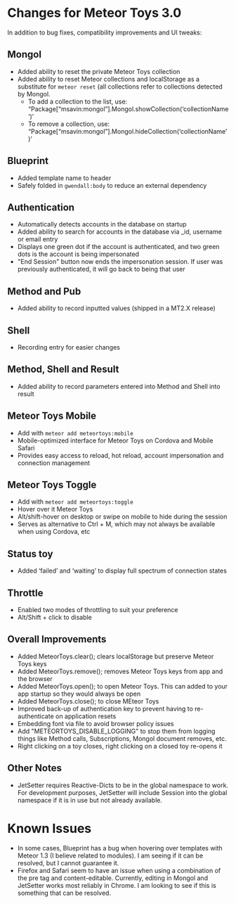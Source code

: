 # Changes for Meteor Toys 3.0

In addition to bug fixes, compatibility improvements and UI tweaks:

## Mongol
- Added ability to reset the private Meteor Toys collection
- Added ability to reset Meteor collections and localStorage as a substitute for `meteor reset` (all collections refer to collections detected by Mongol. 
    - To add a collection to the list, use: “Package[“msavin:mongol”].Mongol.showCollection(‘collectionName’)’
    - To remove a collection, use: “Package[“msavin:mongol”].Mongol.hideCollection(‘collectionName’)’

## Blueprint
- Added template name to header
- Safely folded in `gwendall:body` to reduce an external dependency

## Authentication
- Automatically detects accounts in the database on startup
- Added ability to search for accounts in the database via _id, username or email entry 
- Displays one green dot if the account is authenticated, and two green dots is the account is being impersonated
- "End Session" button now ends the impersonation session. If user was previously authenticated, it will go back to being that user

## Method and Pub
- Added ability to record inputted values (shipped in a MT2.X release)

## Shell
- Recording entry for easier changes

## Method, Shell and Result 
- Added ability to record parameters entered into Method and Shell into result

## Meteor Toys Mobile 
- Add with `meteor add meteortoys:mobile`
- Mobile-optimized interface for Meteor Toys on Cordova and Mobile Safari
- Provides easy access to reload, hot reload, account impersonation and connection management

## Meteor Toys Toggle
- Add with `meteor add meteortoys:toggle`
- Hover over it Meteor Toys 
- Alt/shift-hover on desktop or swipe on mobile to hide during the session
- Serves as alternative to Ctrl + M, which may not always be available when using Cordova, etc 

## Status toy
- Added ‘failed’ and ‘waiting’ to display full spectrum of connection states

## Throttle
 - Enabled two modes of throttling to suit your preference
 - Alt/Shift + click to disable 

## Overall Improvements
- Added MeteorToys.clear(); clears localStorage but preserve Meteor Toys keys
- Added MeteorToys.remove(); removes Meteor Toys keys from app and the browser
- Added MeteorToys.open(); to open Meteor Toys. This can added to your app startup so they would always be open
- Added MeteorToys.close(); to close MEteor Toys
- Improved back-up of authentication key to prevent having to re-authenticate on application resets
- Embedding font via file to avoid browser policy issues 
- Add "METEORTOYS_DISABLE_LOGGING" to stop them from logging things like Method calls, Subscriptions, Mongol document removes, etc.
- Right clicking on a toy closes, right clicking on a closed toy re-opens it

## Other Notes
- JetSetter requires Reactive-Dicts to be in the global namespace to work. For development purposes, JetSetter will include Session into the global namespace if it is in use but not already available. 

# Known Issues
 - In some cases, Blueprint has a bug when hovering over templates with Meteor 1.3 (I believe related to modules). I am seeing if it can be resolved, but I cannot guarantee it.
 - Firefox and Safari seem to have an issue when using a combination of the pre tag and content-editable. Currently, editing in Mongol and JetSetter works most reliably in Chrome. I am looking to see if this is something that can be resolved.